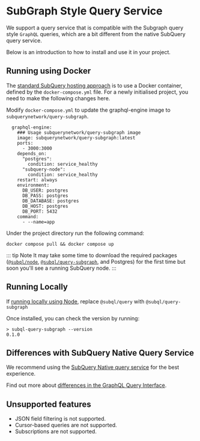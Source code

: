 # SubGraph Style Query Service

We support a query service that is compatible with the Subgraph query style `GraphQL` queries, which are a bit different from the native SubQuery query service.

Below is an introduction to how to install and use it in your project.

## Running using Docker

The [standard SubQuery hosting approach](../run.md#using-docker) is to use a Docker container, defined by the `docker-compose.yml` file. For a newly initialised project, you need to make the following changes here.

Modify `docker-compose.yml` to update the graphql-engine image to `subquerynetwork/query-subgraph`.

```
  graphql-engine:
    ### Usage subquerynetwork/query-subgraph image
    image: subquerynetwork/query-subgraph:latest
    ports:
      - 3000:3000
    depends_on:
      "postgres":
        condition: service_healthy
      "subquery-node":
        condition: service_healthy
    restart: always
    environment:
      DB_USER: postgres
      DB_PASS: postgres
      DB_DATABASE: postgres
      DB_HOST: postgres
      DB_PORT: 5432
    command:
      - --name=app
```

Under the project directory run the following command:

```shell
docker compose pull && docker compose up
```

::: tip Note It may take some time to download the required packages ([`@subql/node`](https://www.npmjs.com/package/@subql/node), [`@subql/query-subgraph`](https://www.npmjs.com/package/@subql/query-subgraph), and Postgres) for the first time but soon you'll see a running SubQuery node.
:::

## Running Locally

If [running locally using Node](../run.md#running-subquery-locally), replace `@subql/query` with `@subql/query-subgraph`

Once installed, you can check the version by running:

```shell
> subql-query-subgraph --version
0.1.0
```

## Differences with SubQuery Native Query Service

We recommend using the [SubQuery Native query service](./graphql.md) for the best experience.

Find out more about [differences in the GraphQL Query Interface](../../build/graph-migration.md#differences-in-the-graphql-query-interface).

## Unsupported features

- JSON field filtering is not supported.
- Cursor-based queries are not supported.
- Subscriptions are not supported.
